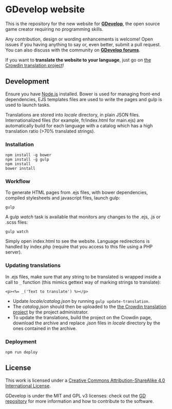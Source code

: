 # GDevelop website

This is the repository for the new website for **[GDevelop](http://www.compilgames.net)**, the open source game creator requiring no programming skills.

Any contribution, design or wording enhancements is welcome! Open issues if you having anything to say or, even better, submit a pull request. You can also discuss with the community on **[GDevelop forums](http://forum.compilgames.net)**.

If you want to **translate the website to your language**, just go on [the Crowdin translation project](https://crowdin.com/project/gdevelop-website)!

## Development

Ensure you have [Node.js](https://nodejs.org) installed. Bower is used for managing front-end dependencies, EJS templates files are used to write the pages and gulp is used to launch tasks.

Translations are stored into *locale* directory, in plain JSON files. Internationalized files (for example, fr/index.html for main.ejs) are automatically build for each language with a catalog which has a high translation ratio (>70% translated strings).

### Installation

    npm install -g bower
    npm install -g gulp
    npm install
    bower install

### Workflow

To generate HTML pages from .ejs files, with bower dependencies, compiled stylesheets and javascript files, launch gulp:

    gulp

A gulp *watch* task is available that monitors any changes to the .ejs, .js or .scss files:

    gulp watch

Simply open index.html to see the website. Language redirections is handled by index.php (require that you access to this file using a PHP server).

### Updating translations

In .ejs files, make sure that any string to be translated is wrapped inside a call to `_` function (this mimics gettext way of marking strings to translate):

    <p><%= _('Text to translate') %></p>

 * Update *locale/catalog.json* by running `gulp update-translation`.
 * The *catalog.json* should then be uploaded to the [the Crowdin translation project](https://crowdin.com/project/gdevelop-website) by the project administrator.
 * To update the translations, build the project on the Crowdin page, download the archive and replace *.json* files in *locale* directory by the ones contained in the archive.

### Deployment

    npm run deploy

## License

This work is licensed under a [Creative Commons Attribution-ShareAlike 4.0 International License](http://creativecommons.org/licenses/by-sa/4.0/).

GDevelop is under the MIT and GPL v3 licenses: check out the [GD repository](https://github.com/4ian/GD) for more information and how to contribute to the software.
